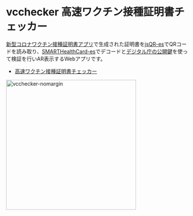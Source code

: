 # vcchecker 高速ワクチン接種証明書チェッカー

[新型コロナワクチン接種証明書アプリ](https://www.digital.go.jp/policies/posts/vaccinecert)で生成された証明書を[jsQR-es](https://github.com/code4fukui/jsQR-es)でQRコードを読み取り、[SMARTHealthCard-es](https://github.com/code4fukui/SMARTHealthCard-es)でデコードと[デジタル庁の公開鍵](https://vc.vrs.digital.go.jp/issuer/.well-known/jwks.json)を使って検証を行いAR表示するWebアプリです。

- [高速ワクチン接種証明書チェッカー](https://code4fukui.github.io/vcchecker/)

<img width="354" alt="vcchecker-nomargin" src="https://user-images.githubusercontent.com/1715217/147420803-64ab2df0-d77c-494f-9db4-e20d10c7b79d.png">
